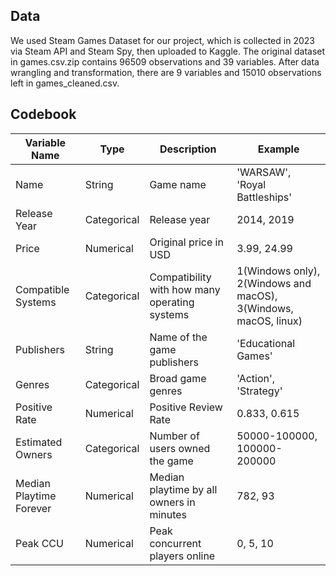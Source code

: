 ## Data

We used Steam Games Dataset for our project, which is collected in 2023 via Steam API and Steam Spy, then uploaded to Kaggle. The original dataset in games.csv.zip contains 96509 observations and 39 variables. After data wrangling and transformation, there are 9 variables and 15010 observations left in games_cleaned.csv.

## Codebook

| Variable Name   | Type      | Description                              | Example                          |
|-----------------|-----------|------------------------------------------|----------------------------------|
| Name            | String    | Game name                                | 'WARSAW', 'Royal Battleships'    |
| Release Year    | Categorical | Release year                           | 2014, 2019                      |
| Price           | Numerical | Original price in USD                   | 3.99, 24.99                     |
| Compatible Systems | Categorical | Compatibility with how many operating systems | 1(Windows only), 2(Windows and macOS), 3(Windows, macOS, linux) |
| Publishers      | String    | Name of the game publishers              | 'Educational Games'             |
| Genres          | Categorical | Broad game genres                      | 'Action', 'Strategy'            |
| Positive Rate   | Numerical | Positive Review Rate                    | 0.833, 0.615                    |
| Estimated Owners | Categorical | Number of users owned the game        | 50000-100000, 100000-200000     |
| Median Playtime Forever | Numerical | Median playtime by all owners in minutes | 782, 93                      |
| Peak CCU        | Numerical | Peak concurrent players online          | 0, 5, 10                       |
